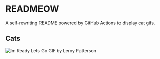 # READMEOW

A self-rewriting README powered by GitHub Actions to display cat gifs.

## Cats

![Im Ready Lets Go GIF by Leroy Patterson](https://media3.giphy.com/media/CjmvTCZf2U3p09Cn0h/200.gif?cid=9acd02darzwv2me5i97rmo3tj9sef4t4wv5ix1qhg9s9xc32&ep=v1_gifs_search&rid=200.gif&ct=g)
